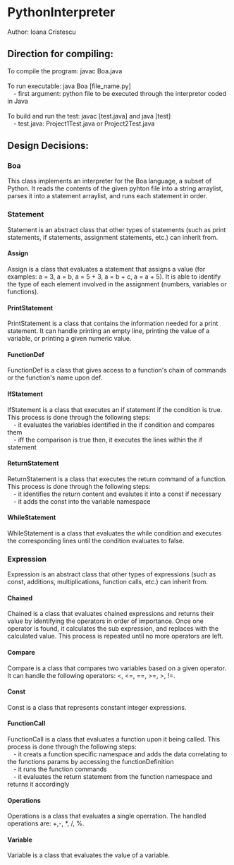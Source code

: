 # PythonInterpreter
Author: Ioana Cristescu

## Direction for compiling:
To compile the program: javac Boa.java <br /> <br />
To run executable: java Boa [file_name.py] <br />
&emsp;- first argument: python file to be executed through the interpretor coded in Java <br /> <br />
To build and run the test: javac [test.java] and java [test] <br />
&emsp;- test.java: Project1Test.java or Project2Test.java

## Design Decisions:
### Boa
This class implements an interpreter for the Boa language, a subset of Python. It reads the contents of the given pyhton file into a string arraylist, parses it into a statement arraylist, and runs each statement in order.

### Statement
Statement is an abstract class that other types of statements (such as print statements, if statements, assignment statements, etc.) can inherit from.

#### Assign
Assign is a class that evaluates a statement that assigns a value (for examples: a = 3, a = b, a = 5 + 3, a = b + c, a = a + 5). It is able to identify the type of each element involved in the assignment (numbers, variables or functions).

#### PrintStatement
PrintStatement is a class that contains the information needed for a print statement. It can handle printing an empty line, printing the value of a variable, or printing a given numeric value.

#### FunctionDef
FunctionDef is a class that gives access to a function's chain of commands or the function's name upon def. 

#### IfStatement
IfStatement is a class that executes an if statement if the condition is true. This process is done through the following steps: <br />
&emsp;- it evaluates the variables identified in the if condition and compares them  <br />
&emsp;- iff the comparison is true then, it executes the lines within the if statement <br />

#### ReturnStatement
ReturnStatement is a class that executes the return command of a function. This process is done through the following steps: <br />
&emsp;- it identifies the return content and evalutes it into a const if necessary <br />
&emsp;- it adds the const into the variable namespace <br />

#### WhileStatement
WhileStatement is a class that evaluates the while condition and executes the corresponding lines until the condition evaluates to false.

### Expression
Expression is an abstract class that other types of expressions (such as const, additions, multiplications, function calls, etc.) can inherit from.

#### Chained
Chained is a class that evaluates chained expressions and returns their value by identifying the operators in order of importance. Once one operator is found, it calculates the sub expression, and replaces with the calculated value. This process is repeated until no more operators are left. 

#### Compare
Compare is a class that compares two variables based on a given operator. It can handle the following operators: <, <=, ==, >=, >, !=.

#### Const 
Const is a class that represents constant integer expressions.

#### FunctionCall
FunctionCall is a class that evaluates a function upon it being called. This process is done through the following steps: <br />
&emsp;- it creats a function specific namespace and adds the data correlating to the functions params by accessing the functionDefinition <br />
&emsp;- it runs the function commands <br />
&emsp;- it evaluates the return statement from the function namespace and returns it accordingly <br />

#### Operations
Operations is a class that evaluates a single operration. The handled operations are: +,-, *, /, %.

#### Variable
Variable is a class that evaluates the value of a variable.


